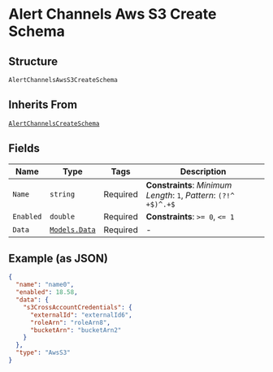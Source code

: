 
# Alert Channels Aws S3 Create Schema

## Structure

`AlertChannelsAwsS3CreateSchema`

## Inherits From

[`AlertChannelsCreateSchema`](../../doc/models/alert-channels-create-schema.md)

## Fields

| Name | Type | Tags | Description |
|  --- | --- | --- | --- |
| `Name` | `string` | Required | **Constraints**: *Minimum Length*: `1`, *Pattern*: `(?!^ +$)^.+$` |
| `Enabled` | `double` | Required | **Constraints**: `>= 0`, `<= 1` |
| `Data` | [`Models.Data`](../../doc/models/data.md) | Required | - |

## Example (as JSON)

```json
{
  "name": "name0",
  "enabled": 18.58,
  "data": {
    "s3CrossAccountCredentials": {
      "externalId": "externalId6",
      "roleArn": "roleArn8",
      "bucketArn": "bucketArn2"
    }
  },
  "type": "AwsS3"
}
```

